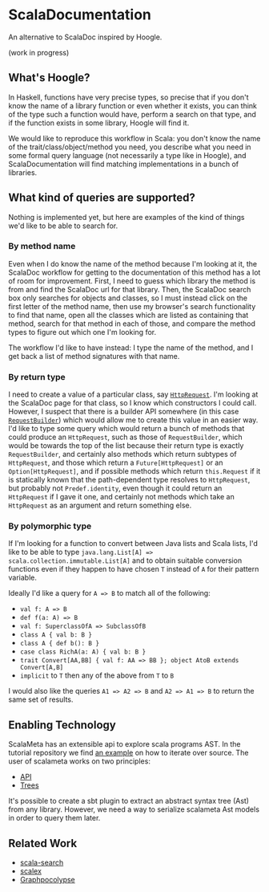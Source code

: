 # ScalaDocumentation

An alternative to ScalaDoc inspired by Hoogle.

(work in progress)

## What's Hoogle?

In Haskell, functions have very precise types, so precise that if you don't know the name of a library function or even whether it exists, you can think of the type such a function would have, perform a search on that type, and if the function exists in some library, Hoogle will find it.

We would like to reproduce this workflow in Scala: you don't know the name of the trait/class/object/method you need, you describe what you need in some formal query language (not necessarily a type like in Hoogle), and ScalaDocumentation will find matching implementations in a bunch of libraries.

## What kind of queries are supported?

Nothing is implemented yet, but here are examples of the kind of things we'd like to be able to search for.

### By method name

Even when I do know the name of the method because I'm looking at it, the ScalaDoc workflow for getting to the documentation of this method has a lot of room for improvement. First, I need to guess which library the method is from and find the ScalaDoc url for that library. Then, the ScalaDoc search box only searches for objects and classes, so I must instead click on the first letter of the method name, then use my browser's search functionality to find that name, open all the classes which are listed as containing that method, search for that method in each of those, and compare the method types to figure out which one I'm looking for.

The workflow I'd like to have instead: I type the name of the method, and I get back a list of method signatures with that name.

### By return type

I need to create a value of a particular class, say [`HttpRequest`](http://doc.akka.io/api/akka-stream-and-http-experimental/0.5/index.html#akka.http.model.HttpRequest). I'm looking at the ScalaDoc page for that class, so I know which constructors I could call. However, I suspect that there is a builder API somewhere (in this case [`RequestBuilder`](http://doc.akka.io/api/akka-stream-and-http-experimental/0.9/index.html#akka.http.client.RequestBuilding$RequestBuilder)) which would allow me to create this value in an easier way. I'd like to type some query which would return a bunch of methods that could produce an `HttpRequest`, such as those of `RequestBuilder`, which would be towards the top of the list because their return type is exactly `RequestBuilder`, and certainly also methods which return subtypes of `HttpRequest`, and those which return a `Future[HttpRequest]` or an `Option[HttpRequest]`, and if possible methods which return `this.Request` if it is statically known that the path-dependent type resolves to `HttpRequest`, but probably not `Predef.identity`, even though it could return an `HttpRequest` if I gave it one, and certainly not methods which take an `HttpRequest` as an argument and return something else.

### By polymorphic type

If I'm looking for a function to convert between Java lists and Scala lists, I'd like to be able to type `java.lang.List[A] => scala.collection.immutable.List[A]` and to obtain suitable conversion functions even if they happen to have chosen `T` instead of `A` for their pattern variable.

Ideally I'd like a query for `A => B` to match all of the following:

* `val f: A => B`
* `def f(a: A) => B`
* `val f: SuperclassOfA => SubclassOfB`
* `class A { val b: B }`
* `class A { def b(): B }`
* `case class RichA(a: A) { val b: B }`
* `trait Convert[AA,BB] { val f: AA => BB }; object AtoB extends Convert[A,B]`
* `implicit` to `T` then any of the above from `T` to `B`

I would also like the queries `A1 => A2 => B` and `A2 => A1 => B` to return the same set of results.

## Enabling Technology

ScalaMeta has an extensible api to explore scala programs AST. In the tutorial repository we find [an example](https://github.com/scalameta/tutorial/tree/exploring-semantics) on how to iterate over source. The user of scalameta works on two principles:

* [API](https://github.com/scalameta/scalameta/blob/master/scalameta/semantic/src/main/scala/scala/meta/semantic/Api.scala#L22)
* [Trees](https://github.com/scalameta/scalameta/blob/master/scalameta/trees/src/main/scala/scala/meta/Trees.scala)

It's possible to create a sbt plugin to extract an abstract syntax tree (Ast) from any library. However, we need a way to serialize scalameta Ast models in order to query them later.

## Related Work

* [scala-search](http://scala-search.org/)
* [scalex](https://github.com/ornicar/scalex)
* [Graphpocolypse](https://github.com/ensime/ensime-server/issues/1133)
